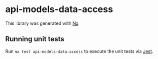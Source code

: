 # api-models-data-access

This library was generated with [Nx](https://nx.dev).

## Running unit tests

Run `nx test api-models-data-access` to execute the unit tests via [Jest](https://jestjs.io).
